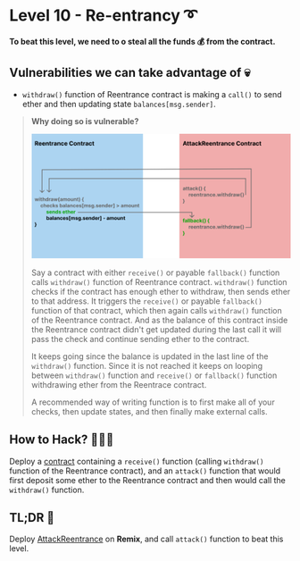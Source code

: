 # Level 10 - Re-entrancy ➰

**To beat this level, we need to o steal all the funds 💰 from the contract.**

## Vulnerabilities we can take advantage of 💀

- `withdraw()` function of Reentrance contract is making a `call()` to send ether and then updating state `balances[msg.sender]`.

> **Why doing so is vulnerable?**
> 
> ![reentrancy.svg](/10-re-entrancy/reentrancy.svg)
>
> Say a contract with either `receive()` or payable `fallback()` function calls `withdraw()` function of Reentrance contract. `withdraw()` function checks if the contract has enough ether to withdraw, then sends ether to that address. It triggers the `receive()` or payable `fallback()` function of that contract, which then again calls `withdraw()` function of the Reentrance contract. And as the balance of this contract inside the Reentrance contract didn't get updated during the last call it will pass the check and continue sending ether to the contract.
> 
> It keeps going since the balance is updated in the last line of the `withdraw()` function. Since it is not reached it keeps on looping between `withdraw()` function and `receive()` or `fallback()` function withdrawing ether from the Reentrace contract.
> 
> A recommended way of writing function is to first make all of your checks, then update states, and then finally make external calls.

## How to Hack? 👨🏻‍💻

Deploy a [contract](/10-re-entrancy/AttackReentrance.sol) containing a `receive()` function (calling `withdraw()` function of the Reentrance contract), and an `attack()` function that would first deposit some ether to the Reentrance contract and then would call the `withdraw()` function.

## TL;DR 🙂
Deploy [AttackReentrance](/10-re-entrancy/AttackReentrance.sol) on **Remix**, and call `attack()` function to beat this level.